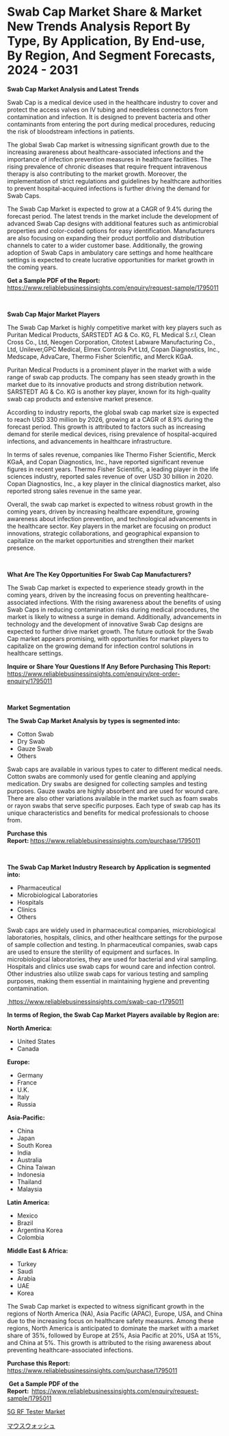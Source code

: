 <p><h1>Swab Cap Market Share & Market New Trends Analysis Report By Type, By Application, By End-use, By Region, And Segment Forecasts, 2024 - 2031</h1></p><p><strong>Swab Cap Market Analysis and Latest Trends</strong></p>
<p><p>Swab Cap is a medical device used in the healthcare industry to cover and protect the access valves on IV tubing and needleless connectors from contamination and infection. It is designed to prevent bacteria and other contaminants from entering the port during medical procedures, reducing the risk of bloodstream infections in patients.</p><p>The global Swab Cap market is witnessing significant growth due to the increasing awareness about healthcare-associated infections and the importance of infection prevention measures in healthcare facilities. The rising prevalence of chronic diseases that require frequent intravenous therapy is also contributing to the market growth. Moreover, the implementation of strict regulations and guidelines by healthcare authorities to prevent hospital-acquired infections is further driving the demand for Swab Caps.</p><p>The Swab Cap Market is expected to grow at a CAGR of 9.4% during the forecast period. The latest trends in the market include the development of advanced Swab Cap designs with additional features such as antimicrobial properties and color-coded options for easy identification. Manufacturers are also focusing on expanding their product portfolio and distribution channels to cater to a wider customer base. Additionally, the growing adoption of Swab Caps in ambulatory care settings and home healthcare settings is expected to create lucrative opportunities for market growth in the coming years.</p></p>
<p><strong>Get a Sample PDF of the Report:&nbsp;</strong> <a href="https://www.reliablebusinessinsights.com/enquiry/request-sample/1795011">https://www.reliablebusinessinsights.com/enquiry/request-sample/1795011</a></p>
<p>&nbsp;</p>
<p><strong>Swab Cap Major Market Players</strong></p>
<p><p>The Swab Cap Market is highly competitive market with key players such as Puritan Medical Products, SARSTEDT AG & Co. KG, FL Medical S.r.l, Clean Cross Co., Ltd, Neogen Corporation, Citotest Labware Manufacturing Co., Ltd, Unilever,GPC Medical, Elmex Controls Pvt Ltd, Copan Diagnostics, Inc., Medscape, AdvaCare, Thermo Fisher Scientific, and Merck KGaA.</p><p>Puritan Medical Products is a prominent player in the market with a wide range of swab cap products. The company has seen steady growth in the market due to its innovative products and strong distribution network. SARSTEDT AG & Co. KG is another key player, known for its high-quality swab cap products and extensive market presence.</p><p>According to industry reports, the global swab cap market size is expected to reach USD 330 million by 2026, growing at a CAGR of 8.9% during the forecast period. This growth is attributed to factors such as increasing demand for sterile medical devices, rising prevalence of hospital-acquired infections, and advancements in healthcare infrastructure.</p><p>In terms of sales revenue, companies like Thermo Fisher Scientific, Merck KGaA, and Copan Diagnostics, Inc., have reported significant revenue figures in recent years. Thermo Fisher Scientific, a leading player in the life sciences industry, reported sales revenue of over USD 30 billion in 2020. Copan Diagnostics, Inc., a key player in the clinical diagnostics market, also reported strong sales revenue in the same year.</p><p>Overall, the swab cap market is expected to witness robust growth in the coming years, driven by increasing healthcare expenditure, growing awareness about infection prevention, and technological advancements in the healthcare sector. Key players in the market are focusing on product innovations, strategic collaborations, and geographical expansion to capitalize on the market opportunities and strengthen their market presence.</p></p>
<p>&nbsp;</p>
<p><strong>What Are The Key Opportunities For Swab Cap Manufacturers?</strong></p>
<p><p>The Swab Cap market is expected to experience steady growth in the coming years, driven by the increasing focus on preventing healthcare-associated infections. With the rising awareness about the benefits of using Swab Caps in reducing contamination risks during medical procedures, the market is likely to witness a surge in demand. Additionally, advancements in technology and the development of innovative Swab Cap designs are expected to further drive market growth. The future outlook for the Swab Cap market appears promising, with opportunities for market players to capitalize on the growing demand for infection control solutions in healthcare settings.</p></p>
<p><strong>Inquire or Share Your Questions If Any Before Purchasing This Report:</strong> <a href="https://www.reliablebusinessinsights.com/enquiry/pre-order-enquiry/1795011">https://www.reliablebusinessinsights.com/enquiry/pre-order-enquiry/1795011</a></p>
<p>&nbsp;</p>
<p><strong>Market Segmentation</strong></p>
<p><strong>The Swab Cap Market Analysis by types is segmented into:</strong></p>
<p><ul><li>Cotton Swab</li><li>Dry Swab</li><li>Gauze Swab</li><li>Others</li></ul></p>
<p><p>Swab caps are available in various types to cater to different medical needs. Cotton swabs are commonly used for gentle cleaning and applying medication. Dry swabs are designed for collecting samples and testing purposes. Gauze swabs are highly absorbent and are used for wound care. There are also other variations available in the market such as foam swabs or rayon swabs that serve specific purposes. Each type of swab cap has its unique characteristics and benefits for medical professionals to choose from.</p></p>
<p><strong>Purchase this Report:&nbsp;</strong><a href="https://www.reliablebusinessinsights.com/purchase/1795011">https://www.reliablebusinessinsights.com/purchase/1795011</a></p>
<p>&nbsp;</p>
<p><strong>The Swab Cap Market Industry Research by Application is segmented into:</strong></p>
<p><ul><li>Pharmaceutical</li><li>Microbiological Laboratories</li><li>Hospitals</li><li>Clinics</li><li>Others</li></ul></p>
<p><p>Swab caps are widely used in pharmaceutical companies, microbiological laboratories, hospitals, clinics, and other healthcare settings for the purpose of sample collection and testing. In pharmaceutical companies, swab caps are used to ensure the sterility of equipment and surfaces. In microbiological laboratories, they are used for bacterial and viral sampling. Hospitals and clinics use swab caps for wound care and infection control. Other industries also utilize swab caps for various testing and sampling purposes, making them essential in maintaining hygiene and preventing contamination.</p></p>
<p><a href="https://www.reliablebusinessinsights.com/swab-cap-r1795011">&nbsp;https://www.reliablebusinessinsights.com/swab-cap-r1795011</a></p>
<p><strong>In terms of Region, the Swab Cap Market Players available by Region are:</strong></p>
<p>
    <p> <strong> North America: </strong>
        <ul>
            <li>United States</li>
            <li>Canada</li>
        </ul>
        </p> 
    <p> <strong> Europe: </strong>
        <ul>
            <li>Germany</li>
            <li>France</li>
            <li>U.K.</li>
            <li>Italy</li>
            <li>Russia</li>
        </ul>
        </p> 
    <p> <strong> Asia-Pacific: </strong>
        <ul>
            <li>China</li>
            <li>Japan</li>
            <li>South Korea</li>
            <li>India</li>
            <li>Australia</li>
            <li>China Taiwan</li>
            <li>Indonesia</li>
            <li>Thailand</li>
            <li>Malaysia</li>
        </ul>
        </p> 
    <p> <strong> Latin America: </strong>
        <ul>
            <li>Mexico</li>
            <li>Brazil</li>
            <li>Argentina Korea</li>
            <li>Colombia</li>
        </ul>
        </p> 
    <p> <strong> Middle East & Africa: </strong>
        <ul>
            <li>Turkey</li>
            <li>Saudi</li>
            <li>Arabia</li>
            <li>UAE</li>
            <li>Korea</li>
        </ul>
    </p>
    </p>
<p><p>The Swab Cap market is expected to witness significant growth in the regions of North America (NA), Asia Pacific (APAC), Europe, USA, and China due to the increasing focus on healthcare safety measures. Among these regions, North America is anticipated to dominate the market with a market share of 35%, followed by Europe at 25%, Asia Pacific at 20%, USA at 15%, and China at 5%. This growth is attributed to the rising awareness about preventing healthcare-associated infections.</p></p>
<p><strong>Purchase this Report: </strong><a href="https://www.reliablebusinessinsights.com/purchase/1795011">https://www.reliablebusinessinsights.com/purchase/1795011</a></p>
<p>&nbsp;<strong>Get a Sample PDF of the Report:&nbsp;&nbsp;</strong><a href="https://www.reliablebusinessinsights.com/enquiry/request-sample/1795011">https://www.reliablebusinessinsights.com/enquiry/request-sample/1795011</a></p>
<p><strong></strong></p>
<p><p><a href="https://issuu.com/reportprime-2/docs/5g-rf-tester-market-size-2030.pptx">5G RF Tester Market</a></p><p><a href="https://github.com/mohamedbakry57/Market-Research-Report-List-4/blob/main/3008920168053.md">マウスウォッシュ</a></p></p>